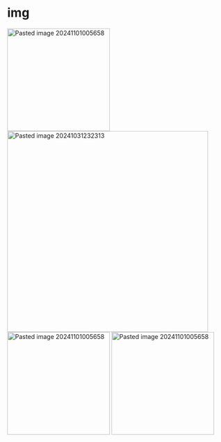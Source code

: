 # img

<img width="236" alt="Pasted image 20241101005658" src="https://github.com/user-attachments/assets/f213a536-2074-4012-8b70-e8d3bb74a65b">
<img width="462" alt="Pasted image 20241031232313" src="https://github.com/user-attachments/assets/b1f155ea-40f6-4fbb-8a1b-dda3a8b19008">
<img width="236" alt="Pasted image 20241101005658" src="https://github.com/user-attachments/assets/13d66da0-9f33-4025-ae70-221cb63b9026">
<img width="236" alt="Pasted image 20241101005658" src="https://github.com/user-attachments/assets/823fbaea-e935-484e-b53a-d11e773a27d6">





